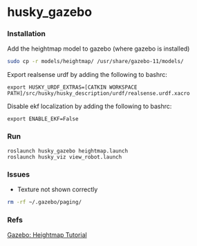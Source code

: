 husky_gazebo
=====

### Installation
Add the heightmap model to gazebo (where gazebo is installed)
```bash
sudo cp -r models/heightmap/ /usr/share/gazebo-11/models/
```
Export realsense urdf by adding the following to bashrc:
```
export HUSKY_URDF_EXTRAS=[CATKIN WORKSPACE PATH]/src/husky/husky_description/urdf/realsense.urdf.xacro
```
Disable ekf localization by adding the following to bashrc:
```
export ENABLE_EKF=False
```

### Run
```
roslaunch husky_gazebo heightmap.launch
roslaunch husky_viz view_robot.launch
```

### Issues
* Texture not shown correctly
```bash
rm -rf ~/.gazebo/paging/
```

### Refs
[Gazebo: Heightmap Tutorial](https://vimeo.com/58409707)
